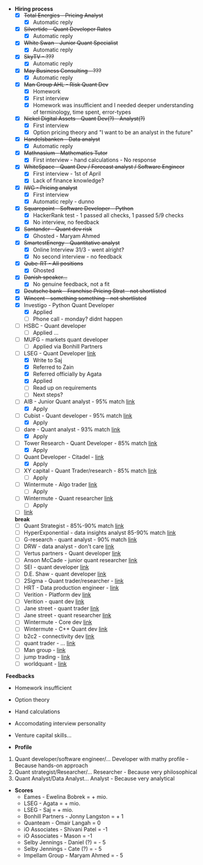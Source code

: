 - **Hiring process**
   - [x] ~~Total Energies - Pricing Analyst~~
      - [x] Automatic reply
   - [x] ~~Silvertide - Quant Developer Rates~~
      - [x] Automatic reply
   - [x] ~~White Swan - Junior Quant Specialist~~
      - [x] Automatic reply
   - [x] ~~SkyTV - ???~~
      - [x] Automatic reply
   - [x] ~~May Business Consulting - ???~~
      - [x] Automatic reply
   - [x] ~~Man Group AHL - Risk Quant Dev~~
      - [x] Homework
      - [x] First interview
      - [x] Homework was insufficient and I needed deeper understanding of terminology, time spent, error-types
   - [x] ~~Nickel Digital Assets - Quant Dev(?) - Analyst(?)~~
      - [x] First interview
      - [x] Option pricing theory and "I want to be an analyst in the future"
   - [x] ~~Handelsbanken - Data analyst~~
      - [x] Automatic reply
   - [x] ~~Mathnasium - Mathematics Tutor~~
      - [x] First interview - hand calculations - No response
   - [x] ~~WhiteSpace - Quant Dev / Forecast analyst / Software Engineer~~
      - [x] First interview - 1st of April
      - [x] Lack of finance knowledge?
   - [x] ~~IWG - Pricing analyst~~
      - [x] First interview
      - [x] Automatic reply - dunno
   - [x] ~~Squarepoint - Software Developer - Python~~
      - [x] HackerRank test - 1 passed all checks, 1 passed 5/9 checks
      - [x] No interview, no feedback
   - [x] ~~Santander - Quant dev risk~~
      - [x] Ghosted - Maryam Ahmed
   - [x] ~~SmartestEnergy - Quantitative analyst~~
      - [x] Online Interview 31/3 - went alright?
      - [x] No second interview - no feedback
   - [x] ~~Qube-RT - All positions~~
      - [x] Ghosted
   - [x] ~~Danish speaker...~~
      - [x] No genuine feedback, not a fit
   - [x] ~~Deutsche bank - Franchise Pricing Strat - not shortlisted~~
   - [x] ~~Wincent - something something - not shortlisted~~
   - [x] Investigo - Python Quant Developer
      - [x] Applied
      - [ ] Phone call - monday? didnt happen
   - [ ] HSBC - Quant developer
      - [ ] Applied ...
   - [ ] MUFG - markets quant developer
      - [ ] Applied via Bonhill Partners
   - [ ] LSEG - Quant Developer  [link](https://lseg.wd3.myworkdayjobs.com/en-US/Careers/details/Quantitative-Developer_R0103686-1?locationCountry=29247e57dbaf46fb855b224e03170bc7)
      - [x] Write to Saj
      - [x] Referred to Zain
      - [x] Referred officially by Agata
      - [x] Applied
      - [ ] Read up on requirements
      - [ ] Next steps?
   - [ ] AIB - Junior Quant analyst - 95% match [link](https://jobs.aib.ie/aib/job/Various-Junior-Quantitative-Analyst%2C-London-Dublin-&-Hybrid-IE/1265987100/)
      - [x] Apply
   - [ ] Cubist - Quant developer - 95% match [link](https://careers.point72.com/CSJobDetail?jobName=quantitative-developer&jobCode=CSS-0013264&location=London&locale=English&retURL=/CSCareerSearch)
      - [x] Apply
   - [ ] dare - Quant analyst - 93% match [link](https://careers.dare.global/jobs/5409342-quantitative-analyst)
      - [x] Apply
   - [ ] Tower Research - Quant Developer - 85% match [link](https://boards.greenhouse.io/embed/job_app?token=4944865&gh_src=be8ebc4b1&source=LinkedIn)
      - [x] Apply
   - [ ] Quant Developer - Citadel - [link](https://www.citadelsecurities.com/careers/details/quantitative-developer-research-engineer/)
      - [x] Apply
   - [ ] XY capital - Quant Trader/research - 85% match [link](https://job-boards.greenhouse.io/xycapital/jobs/4003596101?gh_src=1b820912teu)
      - [ ] Apply
   - [ ] Wintermute - Algo trader [link](https://jobs.lever.co/wintermute-trading/b14e6e12-1f39-41b8-a3ed-8b02ac8b1464)
      - [ ] Apply
   - [ ] Wintermute - Quant researcher [link](https://jobs.lever.co/wintermute-trading/0874ca9b-7c02-4364-bb78-b7b04272351e)
      - [ ] Apply
   - [ ]  [link](https://www.linkedin.com/jobs/view/4217261155/?eBP=CwEAAAGWbBLzM4Dh9FNfJiUC7B9VomsTlkJ3MXK1dbjrcpfWM1m1e-InI7B2dlrJGVdoZCmOcTcAtv_Lqqsx4cHZZWOOK2AlaBucU7h5oc6F0rap4LcIhA8AhDgQ4lPhkxhsc1rJRSQebx9y0rF8KMjIsGVZaCb2ADf4Ir8AoUn2Lxww9esh03Tjx1kmBBzYrxw_NTMwgATM7LhF1OsaOY4SDUr76y46a1KO2ciIIEwOwvwHOHYfapMdYij_JU3ZcPInLNtLxMrm35e4NV6_1gjQo__CRR8ndYPUjJdltrJbde64bOyNsc-qQ-6KRWZzoSyLC8wuMcmQcByRxz4I6vIklAqIhZ7yfROwOfYzxaFHw3kMw2Gd5GicZZJS0xzczqUgHsjPnfRHQi_SjTdkMv4iq7e6YmFH6wSanDVy_D-aLw3xKMHkxad1cI-p6UWAZTpOeTuSbSrnE7mmI37rfNJJwlyLCxKivnV5LRnJk3im5miRGNiotS2PBGdeLb59SYVleIheASV1mCjg&refId=cG%2BeOtu%2B5r%2BrCqQhct2eMw%3D%3D&trackingId=UER%2FiNEEbdM5FTh9AeiSvg%3D%3D&trk=flagship3_search_srp_jobs)

  **break**
   - [ ] Quant Strategist - 85%-90% match [link](https://careers.db.com/professionals/search-roles/#/professional/job/61976)
   - [ ] HyperExponential - data insights analyst 85-90% match [link](https://jobs.ashbyhq.com/hyperexponential/c8810ae9-2413-418b-b9c3-64ac3406ec51?locationId=18e33fd0-50b5-4265-b9da-41307c535eb0)
   - [ ] G-research - quant analyst - 90% match [link](https://gresearch.wd103.myworkdayjobs.com/en-US/G-Research/details/Quantitative-Analyst_R2633?source=linkedin&locationCountry=29247e57dbaf46fb855b224e03170bc7)
   - [ ] DRW - data analyst - don't care [link](https://www.drw.com/work-at-drw/listings/data-analyst-3027271)
   - [ ] Vertus partners - Quant developer [link](https://www.vertuspartners.com/job/quant-developer-python-slash-c-plus-plus-equities-investment-banking-1?source=bing.com)
   - [ ] Anson McCade - junior quant researcher [link](https://www.ansonmccade.com/vacancy_detail.php?vacancy_id=102290)
   - [ ] SEI - quant developer [link](https://careers.seic.com/global/en/job/R0029840/Quantitative-Developer)
   - [ ] D.E. Shaw - quant developer [link](https://www.deshaw.com/careers/quant-systems-systems-developer-london-5295)
   - [ ] 2Sigma - Quant trader/researcher - [link](https://careers.twosigma.com/careers/JobDetail/London-United-Kingdom-of-Great-Britain-and-Northern-Ireland-Quantitative-Researcher-Quantitative-Trader-Two-Sigma-Securities-UK/12635)
   - [ ] HRT - Data production engineer - [link](https://www.hudsonrivertrading.com/careers/job/?_offices=London&gh_jid=5196809&req_id=431)
   - [ ] Verition - Platform dev [link](https://www.verition.com/open-positions?gh_jid=4706885007)
   - [ ] Verition - quant dev [link](https://www.verition.com/open-positions?gh_jid=4651451007)
   - [ ] Jane street - quant trader [link](https://www.janestreet.com/join-jane-street/position/4273643002/)
   - [ ] Jane street - quant researcher [link](https://www.janestreet.com/join-jane-street/position/4808264002/)
   - [ ] Wintermute - Core dev [link](https://jobs.lever.co/wintermute-trading/d059ea72-e3d2-42ce-bbb3-d47531e0c933)
   - [ ] Wintermute - C++ Quant dev [link](https://jobs.lever.co/wintermute-trading/4cab7a75-4304-4590-90c5-6755dbd97d36)
   - [ ] b2c2 - connectivity dev [link](https://job-boards.eu.greenhouse.io/b2c2/jobs/4556589101)
   - [ ] quant trader - ... [link](https://recruiterflow.com/fionics/jobs/28?source=Linkedin)
   - [ ] Man group - [link](https://job-boards.eu.greenhouse.io/mangroup?gh_src=927b5d72teu)
   - [ ] jump trading - [link](https://www.jumptrading.com/careers/?locations=London)
   - [ ] worldquant - [link](https://www.worldquant.com/careers/)

**Feedbacks**
- Homework insufficient
- Option theory
- Hand calculations
- Accomodating interview personality
- Venture capital skills...


- **Profile**
1. Quant developer/software engineer/... Developer with mathy profile - Because hands-on approach
2. Quant strategist/Researcher/... Researcher - Because very philosophical
3. Quant Analyst/Data Analyst... Analyst - Because very analytical


- **Scores**
   - Eames - Ewelina Bobrek = + mio.
   - LSEG - Agata = + mio.
   - LSEG - Saj = + mio.
   - Bonhill Partners - Jonny Langston = + 1
   - Quanteam - Omair Langah = 0
   - iO Associates - Shivani Patel = -1
   - iO Associates - Mason = -1
   - Selby Jennings - Daniel (?) = - 5
   - Selby Jennings - Cate (?) = - 5
   - Impellam Group - Maryam Ahmed = - 5
